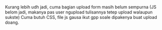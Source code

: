 Kurang lebih udh jadi, cuma bagian upload form masih belum sempurna (JS belom jadi, makanya pas user ngupload tulisannya tetep upload walaupun sukste)
Cuma butuh CSS, file js gausa ikut gpp soale dipakenya buat upload doang.